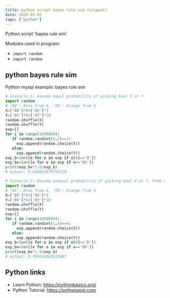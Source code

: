 ```yaml
---
title: python script bayes rule sim (snippet)
date: 2020-03-03
tags: ["python"]
---
```

Python script 'bayes rule sim'


Modules used in program: 
* `import random`
* `import random`

## python bayes rule sim

Python mysql example: bayes rule sim

```python
# Scenario 1: Assume equal probability of picking bowl X or Y
import random
# 'BX': Blue from X, 'OX': Orange from X
X=['BX']*8+['OX']*3
Y=['BY']*6+['OY']*10
random.shuffle(X)
random.shuffle(Y)
exp=[]
for i in range(1000000):
   if random.randint(1,2)==1:
     exp.append(random.choice(X))
   else:
     exp.append(random.choice(Y))
exp_b=len([e for e in exp if e[0]=='B'])
exp_bx=len([e for e in exp if e=='BX'])
print(exp_bx*1.0/exp_b)
# output: 0.659661079756518

# Scenario 2: Assume unequal probability of picking bowl X or Y. Prob of picking X is 4/6 and Y is 2/6
import random
# 'BX': Blue from X, 'OX': Orange from X
X=['BX']*8+['OX']*3
Y=['BY']*6+['OY']*10
random.shuffle(X)
random.shuffle(Y)
exp=[]
for i in range(1000000):
   if random.randint(1,6)<=4:
     exp.append(random.choice(X))
   else:
     exp.append(random.choice(Y))
exp_b=len([e for e in exp if e[0]=='B'])
exp_bx=len([e for e in exp if e=='BX'])
print(exp_bx*1.0/exp_b)
# output: 0.795032861915667

```

## Python links

- Learn Python: https://pythonbasics.org/
- Python Tutorial: https://pythonspot.com
